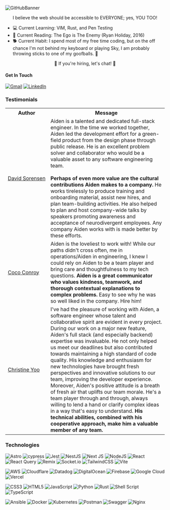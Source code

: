 ![GitHubBanner](https://github.com/aidenberzins/aidenberzins/assets/25511306/6e3e8bc2-09f5-4ff8-add4-81af344443d7)

<p align="center">I believe the web should be accessible to EVERYONE; yes, YOU TOO!</p>

- 💻 Current Learning: VIM, Rust, and Pen Testing
- 📕 Current Reading: The Ego is The Enemy (Ryan Holiday, 2016)
- 🐕 Current Habit: I spend most of my free time coding, but on the off chance I'm not behind my keyboard or playing Sky, I am probably throwing sticks to one of my goofballs. 🐾

<p align="center">🎉 If you're hiring, let's chat! 🎉</p>


#### Get In Touch 
[![Gmail](https://img.shields.io/badge/Gmail-D14836?style=for-the-badge&logo=gmail&logoColor=white)](mailto:me@aidenberzins.com)
[![LinkedIn](https://img.shields.io/badge/linkedin-%230077B5.svg?style=for-the-badge&logo=linkedin&logoColor=white)
](https://www.linkedin.com/in/aidenberzins/)

### Testimonials

<table>
  <tr>
    <th>Author</th>
    <th>Message</th>
  </tr>
  <tr>
    <td><a target="_blank" href="https://www.linkedin.com/in/david-sorensen-5215b1bb/">David&nbsp;Sorensen</a></td>
    <td>
      Aiden is a talented and dedicated full-stack engineer. In the time we worked together, Aiden led the development effort for a green-field product from the design phase through public release. He is an excellent problem solver and collaborator who would be a valuable asset to any software engineering team. <br/><br/><strong>Perhaps of even more value are the cultural contributions Aiden makes to a company.</strong> He works tirelessly to produce training and onboarding material, assist new hires, and plan team-building activities. He also helped to plan and host company-wide talks by speakers promoting awareness and acceptance of neurodivergent employees. Any company Aiden works with is made better by these efforts.
</td>
  </tr>
  <tr>
    <td><a target="_blank" href="https://www.linkedin.com/in/colleen-conroy-ba6915217/">Coco&nbsp;Conroy</a></td>
    <td>Aiden is the loveliest to work with! While our paths didn't cross often, me in operations/Aiden in engineering, I knew I could rely on Aiden to be a team player and bring care and thoughtfulness to my tech questions. <strong>Aiden is a great communicator who values kindness, teamwork, and thorough contextual explanations to complex problems.</strong> Easy to see why he was so well liked in the company. Hire him!</td>
  </tr>
  <tr>
    <td><a target="_blank" href="https://www.linkedin.com/in/christine-yoo-cy/">Christine&nbsp;Yoo</a></td>
    <td>I've had the pleasure of working with Aiden, a software engineer whose talent and collaborative spirit are evident in every project. During our work on a major new feature, Aiden's full stack (and especially backend) expertise was invaluable. He not only helped us meet our deadlines but also contributed towards maintaining a high standard of code quality. His knowledge and enthusiasm for new technologies have brought fresh perspectives and innovative solutions to our team, improving the developer experience. Moreover, Aiden's positive attitude is a breath of fresh air that uplifts our team morale. He's a team player through and through, always willing to lend a hand or clarify complex ideas in a way that's easy to understand.<strong> His technical abilities, combined with his cooperative approach, make him a valuable member of any team.</strong></td>
  </tr>
</table>

### Technologies

![Astro](https://img.shields.io/badge/astro-%232C2052.svg?style=for-the-badge&logo=astro&logoColor=white)
![cypress](https://img.shields.io/badge/-cypress-%23E5E5E5?style=for-the-badge&logo=cypress&logoColor=058a5e)
![Jest](https://img.shields.io/badge/-jest-%23C21325?style=for-the-badge&logo=jest&logoColor=white)
![NestJS](https://img.shields.io/badge/nestjs-%23E0234E.svg?style=for-the-badge&logo=nestjs&logoColor=white)
![Next JS](https://img.shields.io/badge/Next-black?style=for-the-badge&logo=next.js&logoColor=white)
![NodeJS](https://img.shields.io/badge/node.js-6DA55F?style=for-the-badge&logo=node.js&logoColor=white)
![React](https://img.shields.io/badge/react-%2320232a.svg?style=for-the-badge&logo=react&logoColor=%2361DAFB)
![React Query](https://img.shields.io/badge/-React%20Query-FF4154?style=for-the-badge&logo=react%20query&logoColor=white)
![Remix](https://img.shields.io/badge/remix-%23000.svg?style=for-the-badge&logo=remix&logoColor=white)
![Socket.io](https://img.shields.io/badge/Socket.io-black?style=for-the-badge&logo=socket.io&badgeColor=010101)
![TailwindCSS](https://img.shields.io/badge/tailwindcss-%2338B2AC.svg?style=for-the-badge&logo=tailwind-css&logoColor=white)
![Vite](https://img.shields.io/badge/vite-%23646CFF.svg?style=for-the-badge&logo=vite&logoColor=white)

![AWS](https://img.shields.io/badge/AWS-%23FF9900.svg?style=for-the-badge&logo=amazon-aws&logoColor=white)
![Cloudflare](https://img.shields.io/badge/Cloudflare-F38020?style=for-the-badge&logo=Cloudflare&logoColor=white)
![Datadog](https://img.shields.io/badge/datadog-%23632CA6.svg?style=for-the-badge&logo=datadog&logoColor=white)
![DigitalOcean](https://img.shields.io/badge/DigitalOcean-%230167ff.svg?style=for-the-badge&logo=digitalOcean&logoColor=white)
![Firebase](https://img.shields.io/badge/firebase-%23039BE5.svg?style=for-the-badge&logo=firebase)
![Google Cloud](https://img.shields.io/badge/GoogleCloud-%234285F4.svg?style=for-the-badge&logo=google-cloud&logoColor=white)
![Vercel](https://img.shields.io/badge/vercel-%23000000.svg?style=for-the-badge&logo=vercel&logoColor=white)

![CSS3](https://img.shields.io/badge/css3-%231572B6.svg?style=for-the-badge&logo=css3&logoColor=white)
![HTML5](https://img.shields.io/badge/html5-%23E34F26.svg?style=for-the-badge&logo=html5&logoColor=white)
![JavaScript](https://img.shields.io/badge/javascript-%23323330.svg?style=for-the-badge&logo=javascript&logoColor=%23F7DF1E)
![Python](https://img.shields.io/badge/python-3670A0?style=for-the-badge&logo=python&logoColor=ffdd54)
![Rust](https://img.shields.io/badge/rust-%23000000.svg?style=for-the-badge&logo=rust&logoColor=white)
![Shell Script](https://img.shields.io/badge/shell_script-%23121011.svg?style=for-the-badge&logo=gnu-bash&logoColor=white)
![TypeScript](https://img.shields.io/badge/typescript-%23007ACC.svg?style=for-the-badge&logo=typescript&logoColor=white)

![Ansible](https://img.shields.io/badge/ansible-%231A1918.svg?style=for-the-badge&logo=ansible&logoColor=white)
![Docker](https://img.shields.io/badge/docker-%230db7ed.svg?style=for-the-badge&logo=docker&logoColor=white)
![Kubernetes](https://img.shields.io/badge/kubernetes-%23326ce5.svg?style=for-the-badge&logo=kubernetes&logoColor=white)
![Postman](https://img.shields.io/badge/Postman-FF6C37?style=for-the-badge&logo=postman&logoColor=white)
![Swagger](https://img.shields.io/badge/-Swagger-%23Clojure?style=for-the-badge&logo=swagger&logoColor=white)
![Nginx](https://img.shields.io/badge/nginx-%23009639.svg?style=for-the-badge&logo=nginx&logoColor=white)
